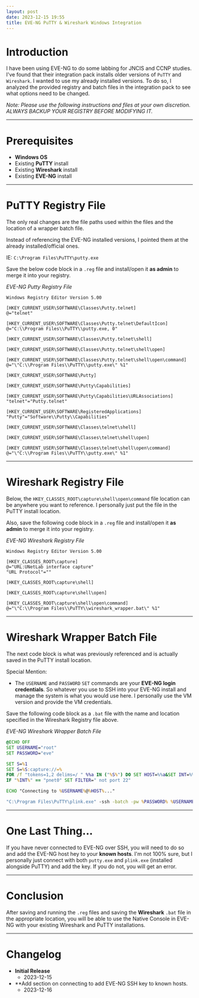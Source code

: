 ```yaml
---
layout: post
date: 2023-12-15 19:55
title: EVE-NG PuTTY & Wireshark Windows Integration
---
```


# Introduction

I have been using EVE-NG to do some labbing for JNCIS and CCNP studies. I've found that their integration pack installs older versions of `PuTTY` and `Wireshark`. I wanted to use my already installed versions. To do so, I analyzed the provided registry and batch files in the integration pack to see what options need to be changed.

*Note: Please use the following instructions and files at your own discretion. ALWAYS BACKUP YOUR REGISTRY BEFORE MODIFYING IT.*

***

# Prerequisites

- **Windows OS**
- Existing **PuTTY** install
- Existing **Wireshark** install
- Existing **EVE-NG** install

***

# PuTTY Registry File

The only real changes are the file paths used within the files and the location of a wrapper batch file.

Instead of referencing the EVE-NG installed versions, I pointed them at the already installed/official ones.

IE: `C:\Program Files\PuTTY\putty.exe`

Save the below code block in a `.reg` file and install/open it **as admin** to merge it into your registry.

*EVE-NG Putty Registry File*
```text
Windows Registry Editor Version 5.00

[HKEY_CURRENT_USER\SOFTWARE\Classes\Putty.telnet]
@="telnet"

[HKEY_CURRENT_USER\SOFTWARE\Classes\Putty.telnet\DefaultIcon]
@="C:\\Program Files\\PuTTY\\putty.exe, 0"

[HKEY_CURRENT_USER\SOFTWARE\Classes\Putty.telnet\shell]

[HKEY_CURRENT_USER\SOFTWARE\Classes\Putty.telnet\shell\open]

[HKEY_CURRENT_USER\SOFTWARE\Classes\Putty.telnet\shell\open\command]
@="\"C:\\Program Files\\PuTTY\\putty.exe\" %1"

[HKEY_CURRENT_USER\SOFTWARE\Putty]

[HKEY_CURRENT_USER\SOFTWARE\Putty\Capabilities]

[HKEY_CURRENT_USER\SOFTWARE\Putty\Capabilities\URLAssociations]
"telnet"="Putty.telnet"

[HKEY_CURRENT_USER\SOFTWARE\RegisteredApplications]
"Putty"="Software\\Putty\\Capabilities"

[HKEY_CURRENT_USER\SOFTWARE\Classes\telnet\shell]

[HKEY_CURRENT_USER\SOFTWARE\Classes\telnet\shell\open]

[HKEY_CURRENT_USER\SOFTWARE\Classes\telnet\shell\open\command]
@="\"C:\\Program Files\\PuTTY\\putty.exe\" %1"
```

***

# Wireshark Registry File

Below, the `HKEY_CLASSES_ROOT\capture\shell\open\command` file location can be anywhere you want to reference. I personally just put the file in the PuTTY install location.

Also, save the following code block in a `.reg` file and install/open it **as admin** to merge it into your registry.

*EVE-NG Wireshark Registry File*
```text
Windows Registry Editor Version 5.00

[HKEY_CLASSES_ROOT\capture]
@="URL:UNetLab interface capture"
"URL Protocol"=""

[HKEY_CLASSES_ROOT\capture\shell]

[HKEY_CLASSES_ROOT\capture\shell\open]

[HKEY_CLASSES_ROOT\capture\shell\open\command]
@="\"C:\\Program Files\\PuTTY\\wireshark_wrapper.bat\" %1"
```

***

# Wireshark Wrapper Batch File

The next code block is what was previously referenced and is actually saved in the PuTTY install location.

Special Mention:
- The `USERNAME` and `PASSWORD` `SET` commands are your **EVE-NG login credentials**. So whatever you use to SSH into your EVE-NG install and manage the system is what you would use here. I personally use the VM version and provide the VM credentials.

Save the following code block as a `.bat` file with the name and location specified in the Wireshark Registry file above.

*EVE-NG Wireshark Wrapper Batch File*
```cmd
@ECHO OFF
SET USERNAME="root"
SET PASSWORD="eve"

SET S=%1
SET S=%S:capture://=%
FOR /f "tokens=1,2 delims=/ " %%a IN ("%S%") DO SET HOST=%%a&SET INT=%%b
IF "%INT%" == "pnet0" SET FILTER=" not port 22"

ECHO "Connecting to %USERNAME%@%HOST%..."

"C:\Program Files\PuTTY\plink.exe" -ssh -batch -pw %PASSWORD% %USERNAME%@%HOST% "tcpdump -U -i %INT% -s 0 -w -%FILTER%" | "C:\Program Files\Wireshark\Wireshark.exe" -k -i -
```

***

# One Last Thing...

If you have never connected to EVE-NG over SSH, you will need to do so and add the EVE-NG host hey to your **known hosts**. I'm not 100% sure, but I personally just connect with both `putty.exe` and `plink.exe` (installed alongside PuTTY) and add the key. If you do not, you will get an error.

***

# Conclusion

After saving and running the `.reg` files and saving the **Wireshark** `.bat` file in the appropriate location, you will be able to use the Native Console in EVE-NG with your existing Wireshark and PuTTY installations.

***

# Changelog

- **Initial Release**
  - 2023-12-15
- **Add section on connecting to add EVE-NG SSH key to known hosts.
  - 2023-12-16
